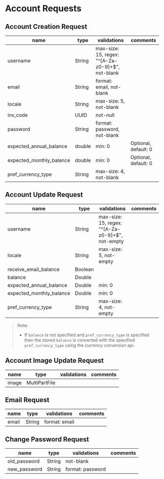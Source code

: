 # Account Requests

## Account Creation Request

| name                     | type   | validations                                      | comments             |
| ------------------------ | ------ | ------------------------------------------------ | -------------------- |
| username                 | String | max-size: 15, regex: "^[A-Za-z0-9]+$", not-blank |                      |
| email                    | String | format: email, not-blank                         |                      |
| locale                   | String | max-size: 5, not-blank                           |                      |
| inv_code                 | UUID   | not-null                                         |                      |
| password                 | String | format: password, not-blank                      |                      |
| expected_annual_balance  | double | min: 0                                           | Optional, default: 0 |
| expected_monthly_balance | double | min: 0                                           | Optional, default: 0 |
| pref_currency_type       | String | max-size: 4, not-blank                           |                      |

## Account Update Request

| name                     | type    | validations                                      | comments |
| ------------------------ | ------- | ------------------------------------------------ | -------- |
| username                 | String  | max-size: 15, regex: "^[A-Za-z0-9]+$", not-empty |          |
| locale                   | String  | max-size: 5, not-empty                           |          |
| receive_email_balance    | Boolean |                                                  |          |
| balance                  | Double  |                                                  |          |
| expected_annual_balance  | Double  | min: 0                                           |          |
| expected_monthly_balance | Double  | min: 0                                           |          |
| pref_currency_type       | String  | max-size: 4, not-empty                           |          |

> Note:
> * If `balance` is not specified and `pref_currency_type` is specified then the stored `balance` is converted with the specified `pref_currency_type` using the currency conversion api.

## Account Image Update Request

| name  | type          | validations | comments |
| ----- | ------------- | ----------- | -------- |
| image | MultiPartFile |             |          |

## Email Request

| name  | type   | validations   | comments |
| ----- | ------ | ------------- | -------- |
| email | String | format: email |          |

## Change Password Request

| name         | type   | validations      | comments |
| ------------ | ------ | ---------------- | -------- |
| old_password | String | not-blank        |          |
| new_password | String | format: password |          |
